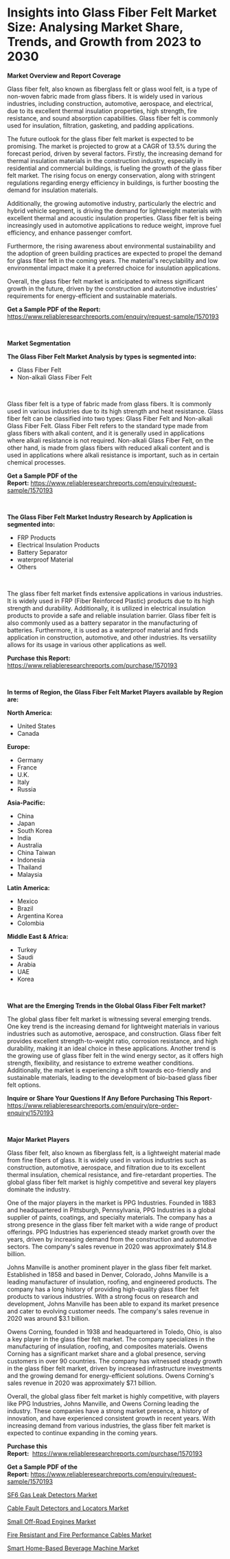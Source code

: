 <p><h1>Insights into Glass Fiber Felt Market Size: Analysing Market Share, Trends, and Growth from 2023 to 2030</h1></p><p><strong>Market Overview and Report Coverage</strong></p>
<p><p>Glass fiber felt, also known as fiberglass felt or glass wool felt, is a type of non-woven fabric made from glass fibers. It is widely used in various industries, including construction, automotive, aerospace, and electrical, due to its excellent thermal insulation properties, high strength, fire resistance, and sound absorption capabilities. Glass fiber felt is commonly used for insulation, filtration, gasketing, and padding applications.</p><p>The future outlook for the glass fiber felt market is expected to be promising. The market is projected to grow at a CAGR of 13.5% during the forecast period, driven by several factors. Firstly, the increasing demand for thermal insulation materials in the construction industry, especially in residential and commercial buildings, is fueling the growth of the glass fiber felt market. The rising focus on energy conservation, along with stringent regulations regarding energy efficiency in buildings, is further boosting the demand for insulation materials.</p><p>Additionally, the growing automotive industry, particularly the electric and hybrid vehicle segment, is driving the demand for lightweight materials with excellent thermal and acoustic insulation properties. Glass fiber felt is being increasingly used in automotive applications to reduce weight, improve fuel efficiency, and enhance passenger comfort.</p><p>Furthermore, the rising awareness about environmental sustainability and the adoption of green building practices are expected to propel the demand for glass fiber felt in the coming years. The material's recyclability and low environmental impact make it a preferred choice for insulation applications.</p><p>Overall, the glass fiber felt market is anticipated to witness significant growth in the future, driven by the construction and automotive industries' requirements for energy-efficient and sustainable materials.</p></p>
<p><strong>Get a Sample PDF of the Report:</strong> <a href="https://www.reliableresearchreports.com/enquiry/request-sample/1570193">https://www.reliableresearchreports.com/enquiry/request-sample/1570193</a></p>
<p>&nbsp;</p>
<p><strong>Market Segmentation</strong></p>
<p><strong>The Glass Fiber Felt Market Analysis by types is segmented into:</strong></p>
<p><ul><li>Glass Fiber Felt</li><li>Non-alkali Glass Fiber Felt</li></ul></p>
<p>&nbsp;</p>
<p><p>Glass fiber felt is a type of fabric made from glass fibers. It is commonly used in various industries due to its high strength and heat resistance. Glass fiber felt can be classified into two types: Glass Fiber Felt and Non-alkali Glass Fiber Felt. Glass Fiber Felt refers to the standard type made from glass fibers with alkali content, and it is generally used in applications where alkali resistance is not required. Non-alkali Glass Fiber Felt, on the other hand, is made from glass fibers with reduced alkali content and is used in applications where alkali resistance is important, such as in certain chemical processes.</p></p>
<p><strong>Get a Sample PDF of the Report:</strong>&nbsp;<a href="https://www.reliableresearchreports.com/enquiry/request-sample/1570193">https://www.reliableresearchreports.com/enquiry/request-sample/1570193</a></p>
<p>&nbsp;</p>
<p><strong>The Glass Fiber Felt Market Industry Research by Application is segmented into:</strong></p>
<p><ul><li>FRP Products</li><li>Electrical Insulation Products</li><li>Battery Separator</li><li>waterproof Material</li><li>Others</li></ul></p>
<p>&nbsp;</p>
<p><p>The glass fiber felt market finds extensive applications in various industries. It is widely used in FRP (Fiber Reinforced Plastic) products due to its high strength and durability. Additionally, it is utilized in electrical insulation products to provide a safe and reliable insulation barrier. Glass fiber felt is also commonly used as a battery separator in the manufacturing of batteries. Furthermore, it is used as a waterproof material and finds application in construction, automotive, and other industries. Its versatility allows for its usage in various other applications as well.</p></p>
<p><strong>Purchase this Report:</strong>&nbsp; <a href="https://www.reliableresearchreports.com/purchase/1570193">https://www.reliableresearchreports.com/purchase/1570193</a></p>
<p>&nbsp;</p>
<p><strong>In terms of Region, the Glass Fiber Felt Market Players available by Region are:</strong></p>
<p>
    <p> <strong> North America: </strong>
        <ul>
            <li>United States</li>
            <li>Canada</li>
        </ul>
        </p> 
    <p> <strong> Europe: </strong>
        <ul>
            <li>Germany</li>
            <li>France</li>
            <li>U.K.</li>
            <li>Italy</li>
            <li>Russia</li>
        </ul>
        </p> 
    <p> <strong> Asia-Pacific: </strong>
        <ul>
            <li>China</li>
            <li>Japan</li>
            <li>South Korea</li>
            <li>India</li>
            <li>Australia</li>
            <li>China Taiwan</li>
            <li>Indonesia</li>
            <li>Thailand</li>
            <li>Malaysia</li>
        </ul>
        </p> 
    <p> <strong> Latin America: </strong>
        <ul>
            <li>Mexico</li>
            <li>Brazil</li>
            <li>Argentina Korea</li>
            <li>Colombia</li>
        </ul>
        </p> 
    <p> <strong> Middle East & Africa: </strong>
        <ul>
            <li>Turkey</li>
            <li>Saudi</li>
            <li>Arabia</li>
            <li>UAE</li>
            <li>Korea</li>
        </ul>
    </p>
    </p>
<p>&nbsp;</p>
<p><strong>What are the Emerging Trends in the Global Glass Fiber Felt market?</strong></p>
<p><p>The global glass fiber felt market is witnessing several emerging trends. One key trend is the increasing demand for lightweight materials in various industries such as automotive, aerospace, and construction. Glass fiber felt provides excellent strength-to-weight ratio, corrosion resistance, and high durability, making it an ideal choice in these applications. Another trend is the growing use of glass fiber felt in the wind energy sector, as it offers high strength, flexibility, and resistance to extreme weather conditions. Additionally, the market is experiencing a shift towards eco-friendly and sustainable materials, leading to the development of bio-based glass fiber felt options.</p></p>
<p><strong>Inquire or Share Your Questions If Any Before Purchasing This Report</strong>- <a href="https://www.reliableresearchreports.com/enquiry/pre-order-enquiry/1570193">https://www.reliableresearchreports.com/enquiry/pre-order-enquiry/1570193</a></p>
<p>&nbsp;</p>
<p><strong>Major Market Players</strong></p>
<p><p>Glass fiber felt, also known as fiberglass felt, is a lightweight material made from fine fibers of glass. It is widely used in various industries such as construction, automotive, aerospace, and filtration due to its excellent thermal insulation, chemical resistance, and fire-retardant properties. The global glass fiber felt market is highly competitive and several key players dominate the industry.</p><p>One of the major players in the market is PPG Industries. Founded in 1883 and headquartered in Pittsburgh, Pennsylvania, PPG Industries is a global supplier of paints, coatings, and specialty materials. The company has a strong presence in the glass fiber felt market with a wide range of product offerings. PPG Industries has experienced steady market growth over the years, driven by increasing demand from the construction and automotive sectors. The company's sales revenue in 2020 was approximately $14.8 billion.</p><p>Johns Manville is another prominent player in the glass fiber felt market. Established in 1858 and based in Denver, Colorado, Johns Manville is a leading manufacturer of insulation, roofing, and engineered products. The company has a long history of providing high-quality glass fiber felt products to various industries. With a strong focus on research and development, Johns Manville has been able to expand its market presence and cater to evolving customer needs. The company's sales revenue in 2020 was around $3.1 billion.</p><p>Owens Corning, founded in 1938 and headquartered in Toledo, Ohio, is also a key player in the glass fiber felt market. The company specializes in the manufacturing of insulation, roofing, and composites materials. Owens Corning has a significant market share and a global presence, serving customers in over 90 countries. The company has witnessed steady growth in the glass fiber felt market, driven by increased infrastructure investments and the growing demand for energy-efficient solutions. Owens Corning's sales revenue in 2020 was approximately $7.1 billion.</p><p>Overall, the global glass fiber felt market is highly competitive, with players like PPG Industries, Johns Manville, and Owens Corning leading the industry. These companies have a strong market presence, a history of innovation, and have experienced consistent growth in recent years. With increasing demand from various industries, the glass fiber felt market is expected to continue expanding in the coming years.</p></p>
<p><strong>Purchase this Report:</strong>&nbsp;&nbsp;<a href="https://www.reliableresearchreports.com/purchase/1570193">https://www.reliableresearchreports.com/purchase/1570193</a></p>
<p></p>
<p><strong>Get a Sample PDF of the Report:</strong>&nbsp;<a href="https://www.reliableresearchreports.com/enquiry/request-sample/1570193">https://www.reliableresearchreports.com/enquiry/request-sample/1570193</a></p>
<p><p><a href="https://medium.com/@ethelcrooks2023/sf6-gas-leak-detectors-market-competitive-analysis-market-trends-and-forecast-to-2030-e11db1994978">SF6 Gas Leak Detectors Market</a></p><p><a href="https://medium.com/@malliefeest1955/cable-fault-detectors-and-locators-market-insight-market-trends-growth-forecasted-from-2023-to-9b8642fd33a0">Cable Fault Detectors and Locators Market</a></p><p><a href="https://medium.com/@saigemarvin1946/small-off-road-engines-market-insights-into-market-cagr-market-trends-and-growth-strategies-1cd8e14b8941">Small Off-Road Engines Market</a></p><p><a href="https://medium.com/@annarussell1981/fire-resistant-and-fire-performance-cables-market-furnishes-information-on-market-share-market-7c36b9dabf17">Fire Resistant and Fire Performance Cables Market</a></p><p><a href="https://medium.com/@anndavis1924/smart-home-based-beverage-machine-market-insights-into-market-cagr-market-trends-and-growth-70f69c2f7362">Smart Home-Based Beverage Machine Market</a></p></p>